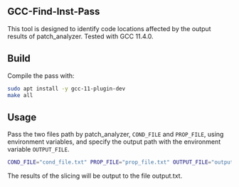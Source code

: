 ## GCC-Find-Inst-Pass
This tool is designed to identify code locations affected by the output results of patch_analyzer. Tested with GCC 11.4.0.

## Build
Compile the pass with:
```bash
sudo apt install -y gcc-11-plugin-dev
make all
```

## Usage
Pass the two files path by patch_analyzer, `COND_FILE` and `PROP_FILE`, using environment variables, and specify the output path with the environment variable `OUTPUT_FILE`.
```bash
COND_FILE="cond_file.txt" PROP_FILE="prop_file.txt" OUTPUT_FILE="output.txt" gcc -fsanitize-coverage=trace-pc -fplugin=./find_inst_pass.so -O0 -g example.c -o example
```
The results of the slicing will be output to the file output.txt.

